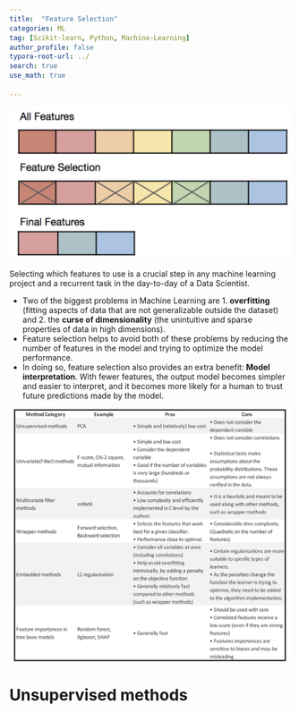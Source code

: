```yaml
---
title:  "Feature Selection"
categories: ML
tag: [Scikit-learn, Python, Machine-Learning]
author_profile: false
typora-root-url: ../
search: true
use_math: true

---
```


![image-20230704123842418](images/2023-07-04-Feature_selection/image-20230704123842418.png)

Selecting which features to use is a crucial step in any machine learning project and a recurrent task in the day-to-day of a Data Scientist.

- Two of the biggest problems in Machine Learning are 1. **overfitting** (fitting aspects of data that are not generalizable outside the dataset) and 2. the **curse of dimensionality** (the unintuitive and sparse properties of data in high dimensions).
- Feature selection helps to avoid both of these problems by reducing the number of features in the model and trying to optimize the model performance. 
- In doing so, feature selection also provides an extra benefit: **Model** **interpretation**. With fewer features, the output model becomes simpler and easier to interpret, and it becomes more likely for a human to trust future predictions made by the model.

![image-20230704123501123](images/2023-07-04-Feature_selection/image-20230704123501123.png)

# Unsupervised methods

